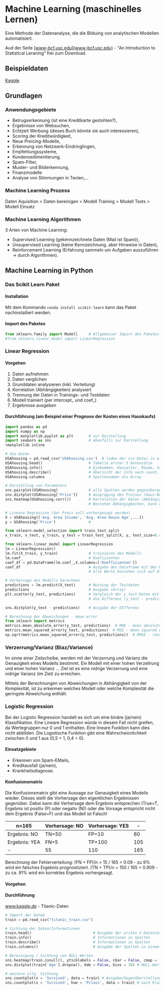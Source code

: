 # Machine Learning (maschinelles Lernen)

Eine Methode der Datenanalyse, die die Bilduing von analytischen Modellen automatisiert.

Aud der Seite [www-bcf.usc.edu](www-bcf.usc.edu) - "An Introduction to Statistical Leraning" frei zum Download.

## Beispieldaten
[Kaggle](www.kaggle.com)

## Grundlagen

### Anwendungsgebiete

* Betrugserkennung (ist eine Kreditkarte gestohlen?),
* Ergebnisse von Websuchen,
* Echtzeit Werbung (dieses Buch könnte sie auch interessieren),
* Scoring der Kreditwürdigkeit,
* Neue Preicing-Modelle,
* Erkennung von Netzwerk-Eindringlingen,
* Empfehlungssysteme,
* Kundensedimentierung,
* Spam-Filter,
* Muster- und Bilderkennung,
* Finanzmodelle
* Analyse von Stimmungen in Texten,...

### Machine Learning Prozess

Daten Aquisition > Daten bereinigen > Modell Training > Modell Tests > Modell Einsatz

### Machine Learning Algorithmen
3 Arten von Machine Learning:
* Supervised Learning (gekennzeichnete Daten (Mail ist Spam)),
* Unsupervised Learning (keine Kennzeichnung, aber Hinweise in Daten),
* Reinforcement Learning (Erfahrung sammeln um Aufgaben auszuführen -> durch Algorithmen).


## Machine Learning in Python

### Das Scikit Learn Paket

#### Installation
Mit dem Kommando `conda install scikit-learn` kann das Paket nachinstalliert werden.

#### Import des Paketes
```python
from sklearn.family import Modell     # Allgemeiner Import des Paketes
#from sklearn.linear_model import LinearRegression
```

### Linear Regression

#### Vorgehen
1. Daten aufnehmen
2. Daten verglichen
3. Grunddaten analysieren (inkl. Verteilung)
4. Korrelation (Abhängigkeiten) analysiert
5. Trennung der Daten in Trainings- und Testdaten
6. Modell trainiert (per intercept_ und coef_)
7. Ergebnisse ausgeben 

#### Durchführung (am Beispiel einer Prognose der Kosten eines Hauskaufs)
```python
import pandas as pd
import numpy as np
import matplotlib.pyplot as plt       # zur Darstellung
import seaborn as sns                 # ebenfalls zur Darstellung
%matplotlib inline

# die Daten
USAhousing = pd.read_csv('USAhousing.csv')  # laden der csv-Datei in ein DataFrame
USAhousing.head()                     # Tabelle erster 5 Datensätze
USAhousing.info()                     # Einkommen, Hausalter, Räume, Schlafzimmer, Einwohner
USAhousing.describe()                 # Übersicht der Info nach count, mean, sdt, min..max
USAhousing.columns                    # Spaltennamen als Array

# Darstellung von Parametern
sns.pairplot(USAhousing)              # alle Spalten werden gegenübergestellt (zur Interpretation)
sns.distplot(USAhousing['Price'])     # Ausprägung des Preises (Gaus-Normalverteilung) als Balkendiagramm
sns.heatmap(USAhousing.corr())        # Korrelation der Daten (Abhängigkeiten) in Form einer Heatmap
                                      # Bestehen Abhängigkeiten, kann ein Modell gebildet werden

# Lineare Regression (der Preis soll vorhergesagt werden)
X = USAhousing(['Avg. Area Income', 'Avg. Area House Age',...])
y = USAhousing('Price')               # 

from sklearn.model_selection import train_test_split
x_train, x_test, y_train, y_test = train_test_split(X, y, test_size=0.4, random_state=101) # testdaten=40%

from sklearn.linear_model import LinearRegression
lm = LinearRegression()
lm.fit(X_train, y_train)              # trainieren des Modells
lm.coef_                              # Koefizienten
coef_df = pd.DataFrame(lm.coef_,X.columns=['Koeffizienten'])
coef_df                               # Ausgabe des Dataframe mit den Koeffizienten nach Parameter
                                      # alle Werte beziehen sich auf die Steigerung des Preises nach Einheit

# Vorhersage des Modells berechnen
predictions = lm.predict(X_test)      # Nutzung der Testdaten
predictions                           # Ausgabe (Array)
plt.scatter(y_test, predictions)      # Vergleich der y_test-Daten mit den Predictions
                                      # die Differenz (y_test - predictions) zeigt die Zuverlässigkeit an

sns.distplot(y_test - predictions)    # Ausgabe der DIfferenz

# Berechnung der Abweichungen - mean error
from sklearn import metrics
metrics.mean_absolute_error(y_test, predictions)  # MAE - mean absolute error
metrics.mean_squared_error(y_test, predictions)  # MSE - mean squared error
np.sqrt(metrics.mean_squared_error(y_test, predictions))  # RMSE - root mean absolute error
```

### Verzerrung/Varianz (Biaz/Variance)
Im sinne einer Zielscheibe, werden mit der Verzerrung und Varianz die Genauigkeit eines Modells bestimmt. Ein Modell mit einer hohen Verzellrung und einer hohen Varianz ... Ziel ist es eine nidrige Verzerrung und eine nidrige Varianz (im Ziel) zu erreichen.

Mittels der Berechnungen von Abweichungen in Abhängigkeit von der Komplexität, ist zu erkennen welches Modell oder welche Komplexität die  geringste Abweichung enthält.

### Logistic Regression
Bei der Logistic Regression handelt es sich um eine binäre (ja/nein) Klassifikation. Eine Lineare Regression würde in diesem Fall nicht greifen, da Wertegruppen nur 0 und 1 enthalten. Eine lineare Funktion kann dies nicht abbilden. Die Logistische Funktion gibt eine Wahrscheionlichkeit zwischen 0 und 1 aus (0,5 = 1, 0,4 = 0).

#### Einsatzgebiete
* Erkennen von Spam-EMails,
* Kreditausfall (ja/nein),
* Krankheitsdiagnose.

#### Konfusionsmatrix
Die Konfusionsmatrix gibt eine Aussage zur Genauigkeit eines Modells wieder. Dieses stellt die Vorhersage den eigentlichen Ergebnissen gegenüber. Dabei kann die Verhersage dem Ergebnis entsprechen (True=T, Ergebnis ist positiv (P) oder negativ (N)) oder die Vorsage entspricht nicht dem Ergebnis (False=F) und das Modell ist Falsch!

n=165|Vorhersage: NO|Vorhersage: YES|-
---|---|---|---
Ergebnis: NO|TN=50|FP=10|60
Ergebnis: YEA|FN=5|TP=100|105
-|55|110|165

Berechnung der Fehlerverteilung: (FN + FP)/n = 15 / 165 = 0.09 - zu 9% wird ein falsches Ergebnis prognostiziert.
                                 (TN + TP)/n = 150 / 165 = 0.909 - zu ca. 91% wird ein korrektes Ergebnis vorhergesagt.

#### Vorgehen

#### Durchführung
www.kaggle.de - Titanic-Daten
```python
# Import der Datem
train = pd.read_csv("titanic_train.csv")

# Sichtung der Daten/Informationen
train.head()                            # Ausgabe der ersten 5 Datensätze
train.info()                            # Informationen zu Spalten
train.describe()                        # Informationen zu Spalten
train.columns()                         # Ausgabe der Spalten in einem Array

# Bereinigung / Sichtung von NULL-Werten
sns.heatmap(train.isnull(), yticklabels = False, cbar = False, cmap = 'viridis')  # Ausgabe der Nullwerte als Diagramm
sns.distplot(train['Age'].dropna(), kde = False, bins = 30) # NULL-Werte der Spalte Age nicht betrachten -> .dropna()

# weitere allg. Sichtung
sns.countplot(x = 'Survived', data = train) # Ausgabe/Gegenüberstellung Überlebender/nicht Überlebender
sns.countplot(x = 'Survived', hue = 'Pclass', data = train) # nach Klasse
```

